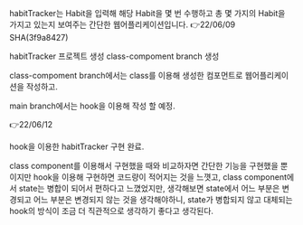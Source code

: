 habitTracker는 Habit을 입력해 해당 Habit을 몇 번 수행하고 총 몇 가지의 Habit을 가지고 있는지 보여주는 간단한 웹어플리케이션입니다.
👉22/06/09 SHA(3f9a8427)

habitTracker 프로젝트 생성 class-compoment branch 생성

class-compoment branch에서는 class를 이용해 생성한 컴포먼트로 웹어플리케이션을 작성하고.

main branch에서는 hook을 이용해 작성 할 예정.

👉22/06/12

hook을 이용한 habitTracker 구현 완료.

class component를 이용해서 구현했을 때와 비교하자면
간단한 기능을 구현했을 뿐이지만 hook을 이용해 구현하면 코드량이 적어지는 것을 느꼇고,
class component에서 state는 병합이 되어서 편하다고 느꼈었지만,
생각해보면 state에서 어느 부분은 변경되고 어느 부분은 변경되지 않는 것을 생각해야하니,
state가 병합되지 않고 대체되는 hook의 방식이 조금 더 직관적으로 생각하기 좋다고 생각된다.
